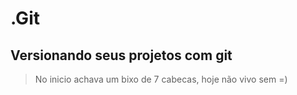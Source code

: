 # .Git #

## Versionando seus projetos com git

> No inicio achava um bixo de 7 cabecas, hoje não vivo sem =)